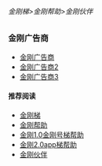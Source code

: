 ###### 金刚梯>金刚帮助>金刚伙伴
### 金刚广告商
- [金刚广告商]()
- [金刚广告商2]()
- [金刚广告商3]()

#### 推荐阅读

- [金刚梯](https://a2zitpro.github.io/web/dlb)
- [金刚帮助](https://a2zitpro.github.io/web/list_helpkkvpn)
- [金刚1.0金刚号梯帮助](https://a2zitpro.github.io/web/list_helpkkvpn1.0)
- [金刚2.0app梯帮助](https://a2zitpro.github.io/web/list_helpkkvpn2.0)
- [金刚伙伴](https://a2zitpro.github.io/web/list_kkpartner)
